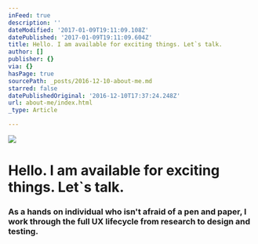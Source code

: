 ```yaml
---
inFeed: true
description: ''
dateModified: '2017-01-09T19:11:09.108Z'
datePublished: '2017-01-09T19:11:09.604Z'
title: Hello. I am available for exciting things. Let`s talk.
author: []
publisher: {}
via: {}
hasPage: true
sourcePath: _posts/2016-12-10-about-me.md
starred: false
datePublishedOriginal: '2016-12-10T17:37:24.248Z'
url: about-me/index.html
_type: Article

---
```

![](https://the-grid-user-content.s3-us-west-2.amazonaws.com/bbbe9b0a-780d-467d-86cd-a0657ace502f.gif)

# **Hello. I am available for exciting things. Let\`s talk.**

### As a hands on individual who isn't afraid of a pen and paper, I work through the full UX lifecycle from research to design and testing.